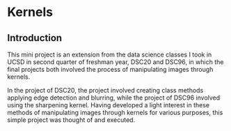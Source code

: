 # Kernels
## Introduction
This mini project is an extension from the data science classes I took in UCSD in second quarter of freshman year, DSC20 and DSC96, in which the final projects both involved the process of manipulating images through kernels. 

In the project of DSC20, the project involved creating class methods applying edge detection and blurring, while the project of DSC96 involved using the sharpening kernel. Having developed a light interest in these methods of manipulating images through kernels for various purposes, this simple project was thought of and executed.

